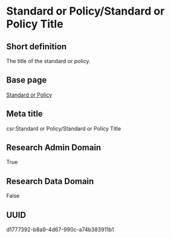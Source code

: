 # Standard or Policy/Standard or Policy Title
## Short definition
The title of the standard or policy.
## Base page
[Standard or Policy](../../Objects/Standard%20or%20Policy.md)
## Meta title
csr:Standard or Policy/Standard or Policy Title
## Research Admin Domain
True
## Research Data Domain
False
## UUID
d1777392-b8a9-4d67-990c-a74b383911b1
